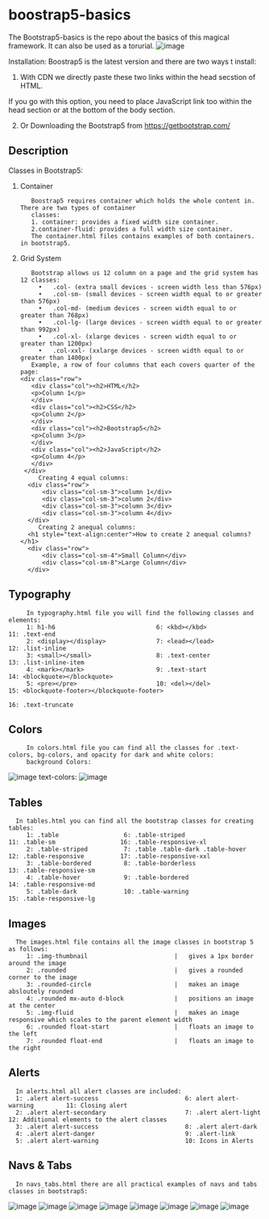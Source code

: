 # boostrap5-basics
The Bootstrap5-basics is the repo about the basics of this magical framework. It can also be used as a torurial.
      ![image](https://github.com/Hameedullah-Asadi3300/boostrap5-basics/assets/123219655/59f350cc-08ee-4275-b7a1-745f37f23b84)

Installation: Boostrap5 is the latest version and there are two ways t install:

1. With CDN we directly paste these two links within the head secstion of HTML.
              <script src="https://cdn.jsdelivr.net/npm/bootstrap@5.3.0/dist/js/bootstrap.bundle.min.js"></script>

If you go with this option, you need to place JavaScript link too within the head section or at the bottom of the body section.
              <script src="https://cdn.jsdelivr.net/npm/bootstrap@5.3.0/dist/js/bootstrap.bundle.min.js"></script>

2. Or Downloading the Bootstrap5 from https://getbootstrap.com/

##  Description
Classes in Bootstrap5:
1. Container
   
          Boostrap5 requires container which holds the whole content in. There are two types of container
          classes:
          1. container: provides a fixed width size container.
          2.container-fluid: provides a full width size container.
          The container.html files contains examples of both containers. in bootstrap5.
3. Grid System

          Bootstrap allows us 12 column on a page and the grid system has 12 classes:
            •	.col- (extra small devices - screen width less than 576px)
            •	.col-sm- (small devices - screen width equal to or greater than 576px)
            •	.col-md- (medium devices - screen width equal to or greater than 768px)
            •	.col-lg- (large devices - screen width equal to or greater than 992px)
            •	.col-xl- (xlarge devices - screen width equal to or greater than 1200px)
            •	.col-xxl- (xxlarge devices - screen width equal to or greater than 1400px)
          Example, a row of four columns that each covers quarter of the page:
       <div class="row">
          <div class="col"><h2>HTML</h2>
          <p>Column 1</p>
          </div>
          <div class="col"><h2>CSS</h2> 
          <p>Column 2</p>
          </div>
          <div class="col"><h2>Bootstrap5</h2>
          <p>Column 3</p>
          </div>
          <div class="col"><h2>JavaScript</h2>
          <p>Column 4</p>
          </div>  
        </div>
            Creating 4 equal columns:
         <div class="row">
             <div class="col-sm-3">column 1</div>
             <div class="col-sm-3">column 2</div>
             <div class="col-sm-3">column 3</div>
             <div class="col-sm-3">column 4</div>
         </div>  
            Creating 2 anequal columns:
         <h1 style="text-align:center">How to create 2 anequal columns?</h1>
         <div class="row">
             <div class="col-sm-4">Small Column</div>
             <div class="col-sm-8">Large Column</div>
         </div>
## Typography
         In typography.html file you will find the following classes and elements:
         1: h1-h6                            6: <kbd></kbd>              11: .text-end          
         2: <display></display>              7: <lead></lead>            12: .list-inline
         3: <small></small>                  8: .text-center             13: .list-inline-item
         4: <mark></mark>                    9: .text-start              14: <blockquote></blockquote>
         5: <pre></pre>                      10: <del></del>             15: <blockquote-footer></blockquote-footer>
                                                                         16: .text-truncate
##   Colors
         In colors.html file you can find all the classes for .text-colors, bg-colors, and opacity for dark and white colors:
         background Colors:
   ![image](https://github.com/Hameedullah-Asadi3300/boostrap5-basics/assets/123219655/a873cd30-0247-4afa-8d50-fe800fc1ee20)
         text-colors:
 ![image](https://github.com/Hameedullah-Asadi3300/boostrap5-basics/assets/123219655/5de38d86-eda2-491d-a5af-d337d7ad13db)

## Tables
      In tables.html you can find all the bootstrap classes for creating tables:
         1: .table                  6: .table-striped                              11: .table-sm                  16: .table-responsive-xl
         2: .table-striped          7: .table .table-dark .table-hover             12: .table-responsive          17: .table-responsive-xxl
         3: .table-bordered         8: .table-borderless                           13: .table-responsive-sm
         4: .table-hover            9: .table-bordered                             14: .table-responsive-md
         5: .table-dark             10: .table-warning                             15: .table-responsive-lg
      
## Images
      The images.html file contains all the image classes in bootstrap 5 as follows:
         1: .img-thumbnail                        |   gives a 1px border around the image
         2: .rounded                              |   gives a rounded corner to the image
         3: .rounded-circle                       |   makes an image absloutely rounded
         4: .rounded mx-auto d-block              |   positions an image at the center
         5: .img-fluid                            |   makes an image responsive which scales to the parent element width
         6: .rounded float-start                  |   floats an image to the left
         7: .rounded float-end                    |   floats an image to the right

## Alerts
      In alerts.html all alert classes are included:
      1: .alert alert-success                        6: alert alert-warning         11: Closing alert
      2: .alert alert-secondary                      7: .alert alert-light          12: Additional elements to the alert classes
      3: .alert alert-success                        8: .alert alert-dark
      4: .alert alert-danger                         9: .alert-link
      5: .alert alert-warning                        10: Icons in Alerts
## Navs & Tabs
      In navs_tabs.html there are all practical examples of navs and tabs classes in bootstrap5:
   ![image](https://github.com/Hameedullah-Asadi3300/boostrap5-basics/assets/123219655/1568342c-bf6d-418a-b788-30bfa0113f48)
   ![image](https://github.com/Hameedullah-Asadi3300/boostrap5-basics/assets/123219655/9830c020-7232-4f74-a5c2-1ca5a4b7ae44)
   ![image](https://github.com/Hameedullah-Asadi3300/boostrap5-basics/assets/123219655/36bf680b-6e72-4900-88ab-4e5845a0b72b)
   ![image](https://github.com/Hameedullah-Asadi3300/boostrap5-basics/assets/123219655/7af4e411-097d-4cd7-a230-4081b8049015)
   ![image](https://github.com/Hameedullah-Asadi3300/boostrap5-basics/assets/123219655/27ac2a08-aceb-48d4-96d4-634108a21dab)
   ![image](https://github.com/Hameedullah-Asadi3300/boostrap5-basics/assets/123219655/0652e57c-f490-4052-af93-1931d1de0db7)
   ![image](https://github.com/Hameedullah-Asadi3300/boostrap5-basics/assets/123219655/813e71c3-e96a-40c0-ac57-ea6c6fd7a2fc)
   ![image](https://github.com/Hameedullah-Asadi3300/boostrap5-basics/assets/123219655/5ff566a5-17d6-437c-9d6f-e5ad7665111f)















      

         

